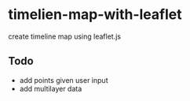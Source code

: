 # timelien-map-with-leaflet
create timeline map using leaflet.js

## Todo
* add points given user input
* add multilayer data
